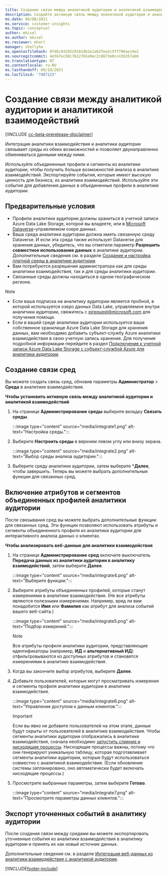 ```yaml
---
title: Создание связи между аналитикой аудитории и аналитикой взаимодействий
description: Создайте активную связь между аналитикой аудитории и аналитикой взаимодействий, чтобы обеспечить двунаправленный обмен данными.
ms.date: 09/08/2021
ms.service: customer-insights
ms.topic: conceptual
author: mkisel
ms.author: mkisel
ms.reviewer: mhart
manager: shellyha
ms.openlocfilehash: 0fdbc93292291814b2e1a62fee2c5ff796ae14e2
ms.sourcegitcommit: 4e5b7ec50c7612765a9ec2c8673e0cc43b357abb
ms.translationtype: HT
ms.contentlocale: ru-RU
ms.lasthandoff: 09/10/2021
ms.locfileid: "7487123"
---
```

# <a name="create-a-link-between-audience-insights-and-engagement-insights"></a>Создание связи между аналитикой аудитории и аналитикой взаимодействий

[!INCLUDE [cc-beta-prerelease-disclaimer](includes/cc-beta-prerelease-disclaimer.md)]

Интеграция аналитики взаимодействия и аналитики аудитории связывает среды из обеих возможностей и позволяет двунаправленно обмениваться данными между ними.

Используйте объединенные профили и сегменты из аналитики аудитории, чтобы получить больше возможностей анализа в аналитике взаимодействий. Экспортируйте события, которые имеют высокую ценность для бизнеса, из аналитики взаимодействий. Используйте эти события для добавления данных в объединенные профили в аналитике аудитории.

## <a name="prerequisites"></a>Предварительные условия

- Профили аналитики аудитории должны храниться в учетной записи Azure Data Lake Storage, которой вы владеете, или в [Microsoft Dataverse](/powerapps/maker/data-platform/data-platform-intro.md)&ndash;управляемом озере данных. 
- Ваша среда аналитики аудитории должна иметь связанную среду Dataverse. И если эта среда также использует Dataverse для хранения данных, убедитесь, что вы отметили параметр **Разрешить совместное использование данных** в аналитике аудитории. Дополнительные сведения см. в разделе [Создание и настройка платной среды в аналитике аудитории](../audience-insights/get-started-paid.md).
- Вам потребуются разрешения администратора как для среды аналитики взаимодействия, так и для среды аналитики аудитории.
- Связанные среды должны находиться в одном географическом регионе.

> [!NOTE]
> - Если ваша подписка на аналитику аудитории является пробной, в которой используется озеро данных Data Lake, управляемое внутри аналитики аудитории, свяжитесь с [pirequest@microsoft.com](mailto:pirequest@microsoft.com) для получения помощи. 
> - Если в вашей среде аналитики аудитории используется ваше собственное хранилище Azure Data Lake Storage для хранения данных, вам необходимо добавить субъект-службу Azure аналитики взаимодействия в свою учетную запись хранения. Для получения подробной информации перейдите в раздел [Подключение к учетной записи Azure Data Lake Storage с субъект-службой Azure для аналитики аудитории](../audience-insights/connect-service-principal.md). 


## <a name="create-an-environment-link"></a>Создание связи сред

Вы можете создать связь сред, обновив параметры **Администратор** > **Среда** в аналитике взаимодействия.

**Чтобы установить активную связь между аналитикой аудитории и аналитикой взаимодействий**

1. На странице **Администрирование среды** выберите вкладку **Связать среды**.

    :::image type="content" source="media/integrate1.png" alt-text="Настройка среды.":::

1. Выберите **Настроить среды** в верхнем левом углу или внизу экрана.

     :::image type="content" source="media/integrate2.png" alt-text="Выбор среды анализа аудитории.":::

1. Выберите среду аналитики аудитории, затем выберите ***Далее**, чтобы завершить. Теперь вы можете выбрать дополнительные функции для связанных сред.
 
## <a name="enable-audience-insights-unified-profiles-attributes-and-segments"></a>Включение атрибутов и сегментов объединенных профилей аналитики аудитории

После связывания сред вы можете выбрать дополнительные функции для связанных сред. Эти функции позволяют использовать атрибуты и сегменты объединенного профиля из аналитики аудитории для интерактивного анализа данных о клиентах.

**Чтобы анализировать веб-данные для аналитики взаимодействия**

1. На странице **Администрирование сред** включите выключатель **Передача данных из аналитики аудитории в аналитику взаимодействий**, затем выберите **Далее**.

    :::image type="content" source="media/integrate4.png" alt-text="Выберите функции.":::

1. Выберите атрибуты объединенных профилей, которые станут измерениями в аналитике взаимодействия. (Не все атрибуты являются полезными измерениями. Например, вряд ли вам понадобится **Имя** или **Фамилия** как атрибут для анализа событий вашего веб-сайта.)

    :::image type="content" source="media/integrate5.png" alt-text="Подбор измерений.":::

   >[!NOTE]
   > Все атрибуты профиля аналитики аудитории, представляющие идентификаторы (например, **ИД** и **альтернативный ИД**) отфильтровываются из доступных атрибутов и становятся измерениями в аналитике взаимодействия.

1. Когда вы закончите выбор атрибутов, выберите **Далее**.
1. Добавьте пользователей, которые могут просматривать измерения и сегменты профиля аналитики аудитории в аналитике взаимодействия.

    :::image type="content" source="media/integrate6.png" alt-text="Управление доступом к данным клиентов.":::

   > [!IMPORTANT]
   > Если вы явно не добавите пользователей на этом этапе, данные будут скрыты от пользователей в аналитике взаимодействия.
   > Чтобы сегменты аналитики аудитории отображались в аналитике взаимодействия, сначала необходимо [запустить слияние и нисходящие процессы](../audience-insights/merge-entities.md). Нисходящие процессы важны, потому что они генерируют уникальную таблицу, которая подготавливает сегменты аналитики аудитории, которые будут использоваться совместно с аналитикой взаимодействия. (Если обновление системы запланировано, оно автоматически будет включать нисходящие процессы.)

1. Просмотрите выбранные параметры, затем выберите **Готово**.

    :::image type="content" source="media/integrate7.png" alt-text="Просмотрите параметры данных клиентов.":::

## <a name="export-refined-events-to-audience-insights"></a>Экспорт уточненных событий в аналитику аудитории

После создания связи между средами вы можете экспортировать уточненные события из аналитики взаимодействия в аналитику аудитории и принять их как новый источник данных. 

Дополнительные сведения см. в разделе [Интеграция веб-данных из аналитики взаимодействия с аналитикой аудитории](../audience-insights/integrate-engagement-insights.md).

<!--
## Share engagement insights refined events with audience insights

After you create a link between environments, a new option becomes available for you to share [refined events](refined-events.md) with audience insights.

Consider the following when creating refined events for audience insights: 

- Provide a meaningful name for the refined event. It will be used as an activity name in audience insights.
- Select at least the following properties to create an activity in audience insights: 
    - Signal.Action.Name indicates the activity details.
    - Signal.User.Id maps with the customer ID.
    - Signal.View.Uri is a web address as a basis for segments or measures.
    - Signal.Export.Id is a primary key for events.
    - Signal.Timestamp determines the date and time for the activity.

To share refined events:

1. From the engagement insights menu, select **Data** and then select the **Events** tab.
2. On the **Action** menu, select **Share as activity**.

    :::image type="content" source="media/integrate8.png" alt-text="Data shared events settings.":::

3. You can view and stop actively shared events on the **Export and Sharing** tab.
4. -- per Michael K, we need a mock here (Mukesh needs to update to reflect what happens in AUI once a user shares a refined event (i.e. no longer AUI, data wrangler needs to go discover data in the storage, the shared event is available as a DS and entity, correct?)

### Attach refined events shared as activities to unified profiles in audience insights

You can bring customer web activity data from engagement insights into audience insights. In addition to transactional, demographic, or behavioral data, you can view activities on the web in unified customer profiles. You can then use these profiles to get insights such as segments, measures, and predictions for audience activation.

Follow the steps in [data unification](../audience-insights/data-unification.md) to map, match, and merge website authentication information to unified profiles in audience insights.

You can also share refined events that are now available in audience insights, identified as data sources and entities. 

Next, you can relate event data from engagement insights as unified activities in customer profiles.

### Relate refined event data as an activity of a customer profile

After unifying the data, you can configure the activity for the customer profile. For more information, go to [Customer activities](../audience-insights/activities.md).

:::image type="content" source="media/web-event-activity.png" alt-text="Activities page with expanded Edit activity pane.":::

Next, configure the new activity by using mapping elements: 

- **Primary Key**: Signal.Export.Id, a unique ID that is available for every event record in engagement insights. This property is automatically generated.

- **Timestamp**: Signal.Timestamp in the event property.

- **Event**: Signal.Name, the event name that you want to track.

- **Web address**: Signal.View.Uri that refers to the URI of the page that created the event.

- **Details**: Signal.Action.Name to represent the information to associate with the event. The selected property in this case indicates that the event is for email promotion.

- **Activity type**: In this example, we choose the existing activity type WebLog. This selection is a useful filter option to run prediction models or create segments based on this activity type.

- **Set up relationship**: This important setting ties the activity to existing customer profiles. **Signal.User.Id** is the identifier configured in the SDK to be collected. It relates to the user ID in other data sources that are configured in audience insights. 

This example configures the relationship between Signal.User.Id and RetailCustomers:CustomerRetailId, which is the primary key that was identified in the map step of the data unification process.

After processing the activities, you can review customer records and open a customer card to see activities from engagement insights in the timeline. 

> [!TIP]
> To find a customer ID that has an engagement insights activity, go to **Entities** and preview the data for the UnifiedActivity entity. **ActivityTypeDisplay = WebLog** contains the engagement insights activity configured in the preceding example. Copy the customer ID for one of those records and search<!--note from editor: Edit okay? I couldn't quite follow this.-- > for that ID on the **Customers** page.

--> 

[!INCLUDE[footer-include](../includes/footer-banner.md)]

